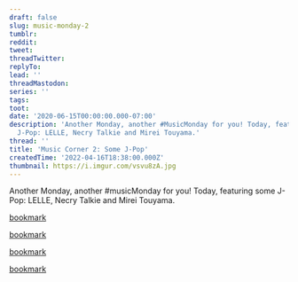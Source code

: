 ```yaml
---
draft: false
slug: music-monday-2
tumblr:
reddit:
tweet:
threadTwitter:
replyTo:
lead: ''
threadMastodon:
series: ''
tags:
toot:
date: '2020-06-15T00:00:00.000-07:00'
description: 'Another Monday, another #MusicMonday for you! Today, featuring some
  J-Pop: LELLE, Necry Talkie and Mirei Touyama.'
thread: ''
title: 'Music Corner 2: Some J-Pop'
createdTime: '2022-04-16T18:38:00.000Z'
thumbnail: https://i.imgur.com/vsvu8zA.jpg
---
```


Another Monday, another #musicMonday for you! Today, featuring some J-Pop: LELLE, Necry Talkie and Mirei Touyama.

[bookmark](https://www.youtube.com/watch?v=BCUOhpZhrpo)

[bookmark](https://www.youtube.com/watch?v=0l-qw9yRFOA)

[bookmark](https://www.youtube.com/watch?v=rSapSWuK44U)

[bookmark](https://www.youtube.com/watch?v=fLDeDs8F7s8)